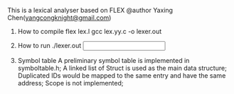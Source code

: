 This is a lexical analyser based on FLEX
@author Yaxing Chen(yangcongknight@gmail.com)

1. How to compile
flex lex.l
gcc lex.yy.c -o lexer.out

2. How to run
./lexer.out <input program file>

3. Symbol table
A preliminary symbol table is implemented in symboltable.h;
A linked list of Struct is used as the main data structure;
Duplicated IDs would be mapped to the same entry and have the same address;
Scope is not implemented;
